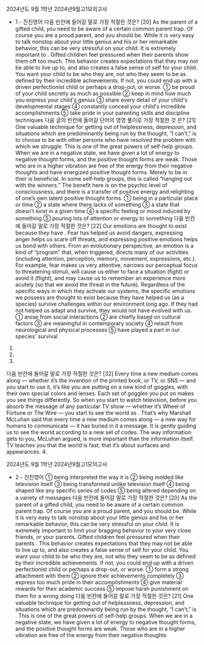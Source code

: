 2024년도 9월 1학년 2024년9월고1모의고사
- 1 -
진진영어
다음 빈칸에 들어갈 말로 가장 적절한 것은? [20]
As the parent of a gifted child, you need to be aware of
a certain common parent trap. Of course you are a
proud parent, and you should be. While it is very easy
to talk nonstop about your little genius and his or her
remarkable behavior, this can be very stressful on your
child. It is extremely important to
 . Gifted children feel pressured when
their parents show them off too much. This behavior
creates expectations that they may not be able to live
up to, and also creates a false sense of self for your
child. You want your child to be who they are, not who
they seem to be as defined by their incredible
achievements. If not, you could end up with a driven
perfectionist child or perhaps a drop-out, or worse.
① be proud of your child secretly as much as possible
② keep in mind how much you express your child's genius
③ share every detail of your child's developmental stages
④ constantly conceal your child's incredible
accomplishments
⑤ take pride in your parenting skills and discipline
techniques
다음 글의 빈칸에 들어갈 단어의 영영 풀이로 가장 적절한 것
은? [21]
One valuable technique for getting out of helplessness,
depression, and situations which are predominantly
being run by the thought, “I can’t,” is to choose to be
with other persons who have resolved the problem
with which we struggle. This is one of the great powers
of self-help groups. When we are in a negative state,
we have given a lot of energy to negative thought
forms, and the positive thought forms are weak. Those
who are in a higher vibration are free of the energy
from their negative thoughts and have energized
positive thought forms. Merely to be in their
 is beneficial. In some self-help groups, this is
called “hanging out with the winners.” The benefit here
is on the psychic level of consciousness, and there is a
transfer of positive energy and relighting of one’s own
latent positive thought forms.
① being in a particular place or time
② a state where there lacks of something
③ a state that doesn’t exist in a given time
④ a specific feeling or mood induced by something
⑤ pouring lots of attention or energy to something
다음 빈칸에 들어갈 말로 가장 적절한 것은? [22]
Our emotions are thought to exist because they have
 . Fear has helped us avoid dangers,
expressing anger helps us scare off threats, and
expressing positive emotions helps us bond with
others. From an evolutionary perspective, an emotion
is a kind of “program” that, when triggered, directs
many of our activities (including attention, perception,
memory, movement, expressions, etc.). For example,
fear makes us very attentive, narrows our perceptual
focus to threatening stimuli, will cause us either to face
a situation (fight) or avoid it (flight), and may cause us
to remember an experience more acutely (so that we
avoid the threat in the future). Regardless of the
specific ways in which they activate our systems, the
specific emotions we possess are thought to exist
because they have helped us (as a species) survive
challenges within our environment long ago. If they
had not helped us adapt and survive, they would not
have evolved with us.
① arose from social interactions
② are chiefly based on cultural factors
③ are meaningful in contemporary society
④ relsult from neurological and physical processes
⑤ have played a part in our species' survival
1.
2.
3.
다음 빈칸에 들어갈 말로 가장 적절한 것은? [32]
Every time a new medium comes along — whether it’s
the invention of the printed book, or TV, or SNS — and
you start to use it, it’s like you are putting on a new
kind of goggles, with their own special colors and
lenses. Each set of goggles you put on makes you see
things differently. So when you start to watch
television, before you absorb the message of any
particular TV show — whether it’s Wheel of Fortune or
The Wire — you start to see the world as
 . That’s why Marshall McLuhan said that every
time a new medium comes along — a new way for
humans to communicate — it has buried in it a
message. It is gently guiding us to see the world
according to a new set of codes. The way information
gets to you, McLuhan argued, is more important than
the information itself. TV teaches you that the world is
fast; that it’s about surfaces and appearances.
4.

2024년도 9월 1학년 2024년9월고1모의고사
- 2 -
진진영어
① being interpreted the way it is
② being molded like television itself
③ being transformed unlike television itself
④ being shaped like any specific series of codes
⑤ being altered depending on a variety of messages
다음 빈칸에 들어갈 말로 가장 적절한 것은? [20]
As the parent of a gifted child, you need to be aware of
a certain common parent trap. Of course you are a
proud parent, and you should be. While it is very easy
to talk nonstop about your little genius and his or her
remarkable behavior, this can be very stressful on your
child. It is extremely important to limit your bragging
behavior to your very close friends, or your parents.
Gifted children feel pressured when their parents
 . This behavior creates
expectations that they may not be able to live up to,
and also creates a false sense of self for your child.
You want your child to be who they are, not who they
seem to be as defined by their incredible
achievements. If not, you could end up with a driven
perfectionist child or perhaps a drop-out, or worse.
① form a strong attachment with them
② ignore their achievements completely
③ express too much pride in their accomplishments
④ give material rewards for their academic success
⑤ impose harsh punishment on them for a wrong doing
다음 빈칸에 들어갈 말로 가장 적절한 것은? [21]
One valuable technique for getting out of helplessness,
depression, and situations which are predominantly
being run by the thought, “I can’t,” is . This
is one of the great powers of self-help groups. When
we are in a negative state, we have given a lot of
energy to negative thought forms, and the positive
thought forms are weak. Those who are in a higher
vibration are free of the energy from their negative
thoughts 